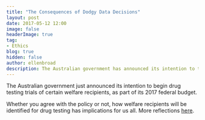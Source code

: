 ```yaml
---
title: "The Consequences of Dodgy Data Decisions"
layout: post
date: 2017-05-12 12:00
image: false
headerImage: true
tag:
- Ethics
blog: true
hidden: false
author: ellenbroad
description: The Australian government has announced its intention to trial drug testing of welfare recipients using a data-driven approach to select participants. What are the ethical implications of this?
---
```


The Australian government just announced its intention to begin drug testing trials of certain welfare recipients, as part of its 2017 federal budget.

Whether you agree with the policy or not, how welfare recipients will be identified for drug testing has implications for us all. More reflections [here](https://medium.com/@ellenbroad/the-consequences-of-dodgy-data-decisions-ce85c5432159).
